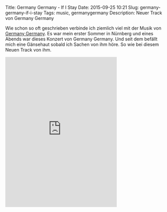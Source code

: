Title: Germany Germany - If I Stay
Date: 2015-09-25 10:21
Slug: germany-germany-if-i-stay
Tags: music, germanygermany
Description: Neuer Track von Germany Germany

Wie schon so oft geschrieben verbinde ich ziemlich viel mit der Musik von [Germany Germany](http://grmnygrmny.com/). Es war mein erster Sommer in Nürnberg und eines Abends war dieses Konzert von Germany Germany. Und seit dem befällt mich eine Gänsehaut sobald ich Sachen von ihm höre. So wie bei diesem Neuen Track von ihm.

<iframe style="border: 0; width: 350px; height: 470px;" src="https://bandcamp.com/EmbeddedPlayer/album=459605937/size=large/bgcol=ffffff/linkcol=0687f5/tracklist=false/transparent=true/" seamless><a href="http://grmnygrmny.bandcamp.com/album/if-i-stay">If I Stay by Germany Germany</a></iframe>
